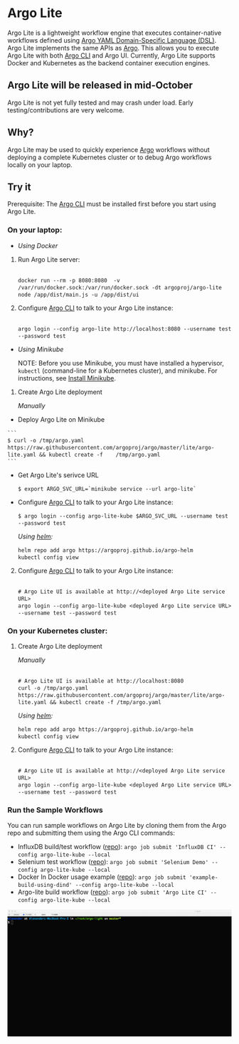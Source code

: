 # Argo Lite

Argo Lite is a lightweight workflow engine that executes container-native workflows defined using [Argo YAML Domain-Specific Language (DSL)](https://argoproj.github.io/docs/yaml/dsl_reference_intro.html).  Argo Lite implements the same APIs as [Argo](https://github.com/argoproj/argo). This allows you to execute Argo Lite with both [Argo CLI](https://argoproj.github.io/docs/dev-cli-reference.html) and Argo UI. Currently, Argo Lite supports Docker and Kubernetes as the backend container execution engines.

## Argo Lite will be released in mid-October

Argo Lite is not yet fully tested and may crash under load. Early testing/contributions are very welcome.

## Why?

Argo Lite may be used to quickly experience [Argo](https://github.com/argoproj/argo) workflows without deploying a complete Kubernetes cluster or to debug Argo workflows locally on your laptop.

## Try it

Prerequisite: The [Argo CLI](https://applatix.com/open-source/argo/get-started/installation) must be installed first before you start using Argo Lite.

### On your laptop:

* *Using Docker*

 1. Run Argo Lite server:

    ```
   
    docker run --rm -p 8080:8080  -v /var/run/docker.sock:/var/run/docker.sock -dt argoproj/argo-lite node /app/dist/main.js -u /app/dist/ui

    ```

 2. Configure [Argo CLI](https://argoproj.github.io/docs/dev-cli-reference.html) to talk to your Argo Lite instance:

    ```

    argo login --config argo-lite http://localhost:8080 --username test --password test

    ```

* *Using Minikube*

  NOTE: Before you use Minikube, you must have installed a hypervisor, `kubectl` (command-line for a Kubernetes cluster), and minikube. For instructions, see [Install Minikube](https://kubernetes.io/docs/tasks/tools/install-minikube/).

 1. Create Argo Lite deployment

    *Manually*
    
  -  Deploy Argo Lite on Minikube
 
    ```
    $ curl -o /tmp/argo.yaml https://raw.githubusercontent.com/argoproj/argo/master/lite/argo-lite.yaml && kubectl create -f    /tmp/argo.yaml
    ```
    
  - Get Argo Lite's serivce URL 
  
    ```
    $ export ARGO_SVC_URL=`minikube service --url argo-lite`
    ```

  - Configure [Argo CLI](https://argoproj.github.io/docs/dev-cli-reference.html) to talk to your Argo Lite instance:
  
    ```
    $ argo login --config argo-lite-kube $ARGO_SVC_URL --username test --password test
    ```
  
    *Using [helm](https://docs.helm.sh/using_helm/#installing-helm):*

    ```
    helm repo add argo https://argoproj.github.io/argo-helm
    kubectl config view

    ```

 2. Configure [Argo CLI](https://argoproj.github.io/docs/dev-cli-reference.html) to talk to your Argo Lite instance:

    ```

    # Argo Lite UI is available at http://<deployed Argo Lite service URL>
    argo login --config argo-lite-kube <deployed Argo Lite service URL> --username test --password test

    ```

### On your Kubernetes cluster:

 1. Create Argo Lite deployment

    *Manually*

    ```

    # Argo Lite UI is available at http://localhost:8080
    curl -o /tmp/argo.yaml https://raw.githubusercontent.com/argoproj/argo/master/lite/argo-lite.yaml && kubectl create -f /tmp/argo.yaml

    ```

    *Using [helm](https://docs.helm.sh/using_helm/#installing-helm):*

    ```
    helm repo add argo https://argoproj.github.io/argo-helm
    kubectl config view

    ```

 2. Configure [Argo CLI](https://argoproj.github.io/docs/dev-cli-reference.html) to talk to your Argo Lite instance:

    ```

    # Argo Lite UI is available at http://<deployed Argo Lite service URL>
    argo login --config argo-lite-kube <deployed Argo Lite service URL> --username test --password test

    ```

### Run the Sample Workflows

You can run sample workflows on Argo Lite by cloning them from the Argo repo and submitting them using the Argo CLI commands:

* InfluxDB build/test workflow ([repo](https://github.com/argoproj/influxdb)): `argo job submit 'InfluxDB CI' --config argo-lite-kube --local`
* Selenium test workflow ([repo](https://github.com/argoproj/appstore)): `argo job submit 'Selenium Demo' --config argo-lite-kube --local`
* Docker In Docker usage example ([repo](https://github.com/argoproj/example-dind)): `argo job submit 'example-build-using-dind' --config argo-lite-kube --local`
* Argo-lite build workflow ([repo](https://github.com/argoproj/argo)): `argo job submit 'Argo Lite CI' --config argo-lite-kube --local`

![alt text](./demo.gif "Logo Title Text 1")
